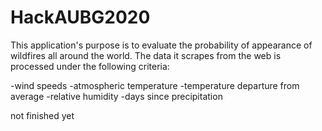 # HackAUBG2020
This application's purpose is to evaluate the probability of appearance of wildfires all around the world. The data it scrapes from the web is processed under the following criteria:

-wind speeds
-atmospheric temperature
-temperature departure from average
-relative humidity
-days since precipitation

not finished yet

